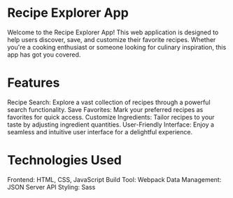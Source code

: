 # Recipe Explorer App
Welcome to the Recipe Explorer App! This web application is designed to help users discover, save, and customize their favorite recipes. Whether you're a cooking enthusiast or someone looking for culinary inspiration, this app has got you covered.

# Features
Recipe Search: Explore a vast collection of recipes through a powerful search functionality.
Save Favorites: Mark your preferred recipes as favorites for quick access.
Customize Ingredients: Tailor recipes to your taste by adjusting ingredient quantities.
User-Friendly Interface: Enjoy a seamless and intuitive user interface for a delightful experience.

# Technologies Used
Frontend: HTML, CSS, JavaScript
Build Tool: Webpack
Data Management: JSON Server API
Styling: Sass
